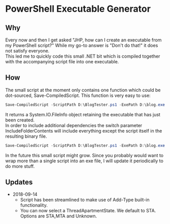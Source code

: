 # PowerShell Executable Generator
## Why
Every now and then I get asked "JHP, how can I create an executable from my PowerShell script?" While my go-to answer is "Don't do that!" it does not satisfy everyone.  
This led me to quickly code this small .NET bit which is compiled together with the accompanying script file into one executable.
## How
The small script at the moment only contains one function which could be dot-sourced, Save-CompiledScript. This function is very easy to use:  
```powershell
Save-CompiledScript -ScriptPath D:\BlogTester.ps1 -ExePath D:\blog.exe
```  
It returns a System.IO.FileInfo object retaining the executable that has just been created.  
In order to include additional dependencies the switch parameter IncludeFolderContents will include everything except the script itself in the resulting binary file.  
```powershell
Save-CompiledScript -ScriptPath D:\BlogTester.ps1 -ExePath D:\blog.exe -IncludeFolderContents
```
In the future this small script might grow. Since you probably would want to wrap more than a single script into an exe file, I will update it periodically to do more stuff.

## Updates
- 2018-09-14
  - Script has been streamlined to make use of Add-Type built-in functionality.
  - You can now select a ThreadApartmentState. We default to STA. Options are STA,MTA and Unknown.
